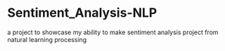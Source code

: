 # Sentiment_Analysis-NLP
a project to showcase my ability to make sentiment analysis project from natural learning processing
